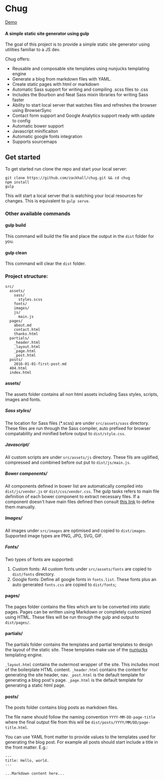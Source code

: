 # Chug

[Demo](http://chug.surge.sh)

#### A simple static site generator using gulp

The goal of this project is to provide a simple static site generator using utilities familiar to a JS dev.

Chug offers:
- Reusable and composable site templates using nunjucks templating engine
- Generate a blog from markdown files with YAML.
- Create static pages with html or markdown
- Automatic Sass support for writing and compiling .scss files to .css
- Includes the Bourbon and Neat Sass mixin libraries for writing Sass faster
- Ability to start local server that watches files and refreshes the browser using BrowserSync
- Contact form support and Google Analytics support ready with update to config
- Automatic bower support
- Javascript minificaiton
- Automatic google fonts integration
- Supports sourcemaps

## Get started

To get started run clone the repo and start your local server:

```
git clone https://github.com/zackhall/chug.git && cd chug
npm install
gulp
```

This will start a local server that is watching your local resources for changes. This is equivalent to `gulp serve`.

### Other available commands

#### gulp build

This command will build the file and place the output in the `dist` folder for you.

#### gulp clean

This command will clear the `dist` folder.

### Project structure:

```
src/
  assets/
    sass/
      styles.scss
    fonts/
    images/
    js/
      main.js
  pages/
    about.md
    contact.html
    thanks.html
  partials/
    _header.html
    _layout.html
    _page.html
    _post.html
  posts/
    2016-01-01-first-post.md
  404.html
  index.html
```

#### assets/

The assets folder contains all non html assets including Sass styles, scripts, images and fonts.

##### Sass styles/
The location for Sass files (*.scss) are under `src/assets/sass` directory. These files are run through the Sass compiler, auto prefixed for browser compatability and minified before output to `dist/style.css`.

##### Javascript/
All custom scripts are under `src/assets/js` directory. These fils are ugilified, compressed and combined before out put to `dist/js/main.js`.

##### Bower components/
All components defined in bower list are automatically compiled into `dist/js/vendor.js` or `dist/css/vendor.css`. The gulp tasks refers to main file definition of each bower component to extract necessary files. If a component doesn't have main files defined then consult [this link](https://github.com/ck86/main-bower-files) to define them manually.

##### Images/
All images under `src/images` are optimised and copied to `dist/images`. Supported image types are PNG, JPG, SVG, GIF.

##### Fonts/
Two types of fonts are supported:

1. Custom fonts: All custom fonts under `src/assets/fonts` are copied to `dist/fonts` directory.
2. Google fonts: Define all google fonts in `fonts.list`. These fonts plus an auto generated `fonts.css` are copied to `dist/fonts`;

#### pages/

The pages folder contains the files which are to be converted into static pages. Pages can be written using Markdown or completely customized using HTML. These files will be run through the gulp and output to `dist/pages/`.

#### partials/
The partials folder contains the templates and partial templates to design the layout of the static site. These templates make use of the [nunjucks](https://mozilla.github.io/nunjucks/) templating engine.

`_layout.html` contains the outermost wrapper of the site. This includes most of the boilerplate HTML content.
`_header.html` contains the content for generating the site header, nav.
`_post.html` is the default template for generating a blog post's page.
`_page.html` is the default template for generating a static html page.

#### posts/

The posts folder contains blog posts as markdown files. 

The file name should follow the naming convention `YYYY-MM-DD-page-title` where the final output file from this will be `dist/posts/YYYY/MM/DD/page-title.html`.

You can use YAML front matter to provide values to the templates used for generating the blog post. For example all posts should start include a title in the front matter. E.g.:

```
---
title: Hello, world.
---

...Markdown content here...
```

